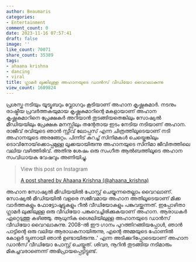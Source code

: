 ```yaml
---
author: Beaumaris
categories:
- Entertainment
comment_count: 0
date: 2023-11-16 07:57:41
draft: false
image: ''
like_count: 70071
share_count: 35389
tags:
- ahaana krishna
- dancing
- viral
title: ഗ്ലാമർ ലുക്കിലുള്ള അഹാനയുടെ ഡാൻസ് വീഡിയോ വൈറലാകുന്നു
view_count: 1609824
---
```


പ്രശസ്ത നടിയും യൂട്യൂബറും വ്ലോഗറും കൂടിയാണ് അഹാന കൃഷ്ണകുമാർ. നടനും രാഷ്ട്രീയ പ്രവർത്തകയുമായ കൃഷ്ണകുമാറിന്റെ മകളായാണ് അഹാന കൃഷ്ണകുമാറിനെ പ്രേക്ഷകർ അറിയാൻ തുടങ്ങിയതെങ്കിലും സോഷ്യൽ മീഡിയയിലും പ്രേക്ഷക മനസ്സിലും തന്റേതായ ഇടം നേടിയ നടിയാണ് അഹാന. രാജീവ് രവിയുടെ ഞാൻ സ്റ്റീവ് ലോപ്പസ് എന്ന ചിത്രത്തിലൂടെയാണ് നടി അഹാനയുടെ അരങ്ങേറ്റം. പിന്നീട് കുറച്ച് സിനിമകൾ ചെയ്തെങ്കിലും ടൊവിനോയ്‌ക്കൊപ്പമുള്ള ലൂക്കയായിരുന്നു അഹാനയുടെ സിനിമാ ജീവിതത്തിലെ വലിയ വഴിത്തിരിവ്. അതിനു ശേഷം ഒരു സംഗീത ആൽബത്തിലൂടെ അഹാന സംവിധായക വേഷവും അണിയിച്ചു. 

> View this post on Instagram
> 
> [A post shared by Ahaana Krishna (@ahaana_krishna)](https://www.instagram.com/reel/CznZAMxPxFf/?utm_source=ig_embed&utm_campaign=loading)

അഹാന സോഷ്യൽ മീഡിയയിൽ പോസ്റ്റ് ചെയ്യുന്നതെല്ലാം വൈറലാണ്. സോഷ്യൽ മീഡിയയിൽ വളരെ സജീവമായ അഹാന അതിലൂടെയാണ് മിക്ക വാർത്തകളും ഫോട്ടോഷൂട്ടുകളും റീൽ വീഡിയോകളും പങ്കുവയ്ക്കുന്നത്. ഇപ്പോഴിതാ ഗ്ലാമർ ലുക്കിലുള്ള ഒരു വീഡിയോ പങ്കുവെച്ചിരിക്കുകയാണ് അഹാന. ആരാധകർ ഏറ്റെടുത്തു കഴിഞ്ഞു. ആധുനിക ശൈലിയിലുള്ള അഹാനയുടെ ഡാൻസ് വീഡിയോ വൈറലാകുന്നു. 2008-ൽ ഈ ഗാനം പുറത്തിറങ്ങിയപ്പോൾ, ഞാൻ പാട്ടിന്റെ ഒരു വലിയ ആരാധകനായിരുന്നു, എന്റെ അമ്മയുടെ ഫോണിൽ കോളർ ട്യൂണായി ഞാൻ ഉണ്ടായിരുന്നു..' എന്ന അടിക്കുറിപ്പോടെയാണ് അഹാന ഡാൻസ് വീഡിയോ പോസ്റ്റ് ചെയ്തത്. ശിവദ, നൂറിൻ തുടങ്ങിയ നടിമാരും മികച്ചവരാണെന്ന് അഭിപ്രായപ്പെട്ടിട്ടുണ്ട്.
